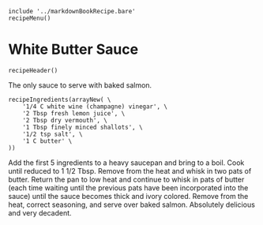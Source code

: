 ~~~ markdown-script
include '../markdownBookRecipe.bare'
recipeMenu()
~~~

# White Butter Sauce

~~~ markdown-script
recipeHeader()
~~~

The only sauce to serve with baked salmon.

~~~ markdown-script
recipeIngredients(arrayNew( \
    '1/4 C white wine (champagne) vinegar', \
    '2 Tbsp fresh lemon juice', \
    '2 Tbsp dry vermouth', \
    '1 Tbsp finely minced shallots', \
    '1/2 tsp salt', \
    '1 C butter' \
))
~~~

Add the first 5 ingredients to a heavy saucepan and bring to a boil. Cook until reduced to 1 1/2
Tbsp. Remove from the heat and whisk in two pats of butter. Return the pan to low heat and continue
to whisk in pats of butter (each time waiting until the previous pats have been incorporated into
the sauce) until the sauce becomes thick and ivory colored. Remove from the heat, correct seasoning,
and serve over baked salmon. Absolutely delicious and very decadent.
